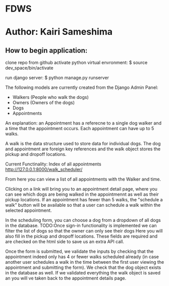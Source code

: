 # FDWS

# Author: Kairi Sameshima

## How to begin application:
clone repo from github
activate python virtual envronment: $ source dev_space/bin/activate

run django server: $ python manage.py runserver


The following models are currently created from the Django Admin Panel:
- Walkers (People who walk the dogs)
- Owners (Owners of the dogs)
- Dogs
- Appointments

An explanation: an Appointment has a referecne to a single dog walker and a time that the appointment occurs.
Each appointment can have up to 5 walks.

A walk is the data structure used to store data for individual dogs. The dog and appointment are foreign key references
and the walk object stores the pickup and dropoff locations.


Current Functinality:
Index of all appointments
http://127.0.0.1:8000/walk_scheduler/

From here you can view a list of all appointments with the Walker and time.

Clicking on a link will bring you to an appointment detail page, where you can see which dogs are being walked in the appointmennt as well as their pickup locations.
If an appointment has fewer than 5 walks, the "schedule a walk" button will be available so that a user can schedule a walk within the selected appointment.

In the scheduling form, you can choose a dog from a dropdown of all dogs in the database.
TODO:Once sign-in functionality is implemented we can filter the list of dogs so that the owner can only see their dogs
Here you will also fill in the pickup and dropoff locations. These fields are required and are checked on the html side to save us an extra API call.

Once the form is submitted, we validate the inputs by checking that the appointment indeed only has 4 or fewer walks scheduled already (in case another user schedules a walk in the time between the first user viewing the appointment and submitting the form).
We check that the dog object exists in the database as well. If we validated everything the walk object is saved an you will ve taken back to the appointment details page.

